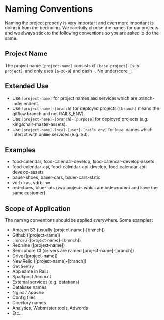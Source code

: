 # Naming Conventions

Naming the project properly is very important and even more important is doing it from the beginning.
We carefully choose the names for our projects and we always stick to the following conventions so you are
asked to do the same.

## Project Name

The project name `[project-name]` consists of `[base-project]-[sub-project]`, and only uses `[a-z0-9]` and dash `-`.
No underscore `_`.

## Extended Use

* Use `[project-name]` for project names and services which are branch-independent.
* Use `[project-name]-[branch]` for deployed projects (`[branch]` means the gitflow branch and not RAILS_ENV).
* Use `[project-name]-[branch]-[purpose]` for deployed projects (e.g. kingschair-master-assets).
* Use `[project-name]-local-[user]-[rails_env]` for local names which interact with online services (e.g. S3).

## Examples

* food-calendar, food-calendar-develop, food-calendar-develop-assets
* food-calendar-api, food-calendar-api-develop, food-calendar-api-develop-assets
* bauer-shoes, bauer-cars, bauer-cars-static
* vdrb-kas, vdrb-mv
* red-shoes, blue-hats (two projects which are independent and have the same customer)

## Scope of Application

The naming conventions should be applied everywhere. Some examples:

* Amazon S3 (usually [project-name]-[branch])
* Github ([project-name])
* Heroku ([project-name]-[branch])
* Redmine ([project-name])
* Semaphore CI (servers are named [project-name]-[branch])
* Drive ([project-name])
* New Relic ([project-name]-[branch])
* Get Sentry
* App name in Rails
* Sparkpost Account
* External services (e.g. datatrans)
* Database names
* Nginx / Apache
* Config files
* Directory names
* Analytics, Webmaster tools, Adwords
* Etc…
